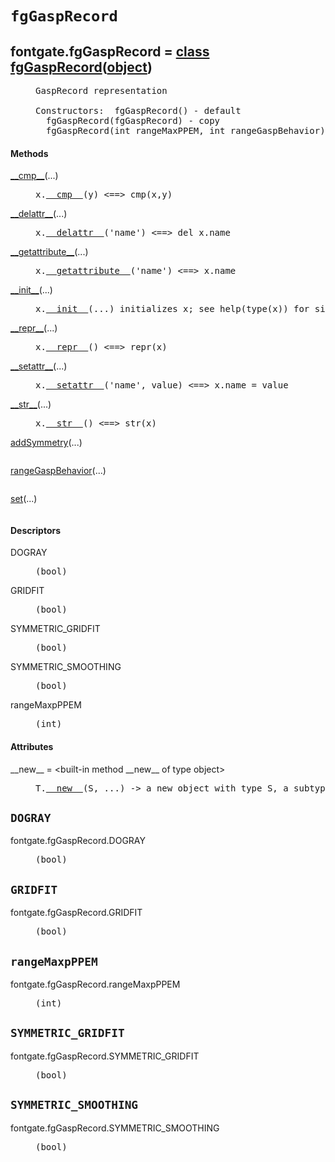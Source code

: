 

<a name="fontgate.fgGaspRecord"></a>

# `fgGaspRecord`


<dt class="class"><h2><span class="class-name">fontgate.fgGaspRecord</span> = <a name="fontgate.fgGaspRecord" href="#fontgate.fgGaspRecord">class fgGaspRecord</a>(<a href="./__builtin__.html#object">object</a>)</h2></dt><dd class="class"><dd>


<pre class="doc" markdown="0">GaspRecord representation

Constructors:  fgGaspRecord() - default
  fgGaspRecord(fgGaspRecord) - copy
  fgGaspRecord(int rangeMaxPPEM, int rangeGaspBehavior) - parametric</pre>


</dd><h4 class="head-methods">Methods </h4><dl class="function"><dt><a name="fgGaspRecord-__cmp__" href="#fgGaspRecord-__cmp__"><span class="function-name">__cmp__</span></a><span class="argspec">(...)</span></dt><dd>

<pre class="doc" markdown="0">x.<a href="#fontgate.fgGaspRecord-__cmp__">__cmp__</a>(y) <==> cmp(x,y)</pre>

</dd></dl>
<dl class="function"><dt><a name="fgGaspRecord-__delattr__" href="#fgGaspRecord-__delattr__"><span class="function-name">__delattr__</span></a><span class="argspec">(...)</span></dt><dd>

<pre class="doc" markdown="0">x.<a href="#fontgate.fgGaspRecord-__delattr__">__delattr__</a>('name') <==> del x.name</pre>

</dd></dl>
<dl class="function"><dt><a name="fgGaspRecord-__getattribute__" href="#fgGaspRecord-__getattribute__"><span class="function-name">__getattribute__</span></a><span class="argspec">(...)</span></dt><dd>

<pre class="doc" markdown="0">x.<a href="#fontgate.fgGaspRecord-__getattribute__">__getattribute__</a>('name') <==> x.name</pre>

</dd></dl>
<dl class="function"><dt><a name="fgGaspRecord-__init__" href="#fgGaspRecord-__init__"><span class="function-name">__init__</span></a><span class="argspec">(...)</span></dt><dd>

<pre class="doc" markdown="0">x.<a href="#fontgate.fgGaspRecord-__init__">__init__</a>(...) initializes x; see help(type(x)) for signature</pre>

</dd></dl>
<dl class="function"><dt><a name="fgGaspRecord-__repr__" href="#fgGaspRecord-__repr__"><span class="function-name">__repr__</span></a><span class="argspec">(...)</span></dt><dd>

<pre class="doc" markdown="0">x.<a href="#fontgate.fgGaspRecord-__repr__">__repr__</a>() <==> repr(x)</pre>

</dd></dl>
<dl class="function"><dt><a name="fgGaspRecord-__setattr__" href="#fgGaspRecord-__setattr__"><span class="function-name">__setattr__</span></a><span class="argspec">(...)</span></dt><dd>

<pre class="doc" markdown="0">x.<a href="#fontgate.fgGaspRecord-__setattr__">__setattr__</a>('name', value) <==> x.name = value</pre>

</dd></dl>
<dl class="function"><dt><a name="fgGaspRecord-__str__" href="#fgGaspRecord-__str__"><span class="function-name">__str__</span></a><span class="argspec">(...)</span></dt><dd>

<pre class="doc" markdown="0">x.<a href="#fontgate.fgGaspRecord-__str__">__str__</a>() <==> str(x)</pre>

</dd></dl>
<dl class="function"><dt><a name="fgGaspRecord-addSymmetry" href="#fgGaspRecord-addSymmetry"><span class="function-name">addSymmetry</span></a><span class="argspec">(...)</span></dt><dd>

<pre class="doc" markdown="0"></pre>

</dd></dl>
<dl class="function"><dt><a name="fgGaspRecord-rangeGaspBehavior" href="#fgGaspRecord-rangeGaspBehavior"><span class="function-name">rangeGaspBehavior</span></a><span class="argspec">(...)</span></dt><dd>

<pre class="doc" markdown="0"></pre>

</dd></dl>
<dl class="function"><dt><a name="fgGaspRecord-set" href="#fgGaspRecord-set"><span class="function-name">set</span></a><span class="argspec">(...)</span></dt><dd>

<pre class="doc" markdown="0"></pre>

</dd></dl>

  <h4 class="head-desc">Descriptors </h4><dl class="descriptor"><dt>DOGRAY</dt>
<dd>

<pre class="doc" markdown="0">(bool)</pre>

</dd>
</dl>
<dl class="descriptor"><dt>GRIDFIT</dt>
<dd>

<pre class="doc" markdown="0">(bool)</pre>

</dd>
</dl>
<dl class="descriptor"><dt>SYMMETRIC_GRIDFIT</dt>
<dd>

<pre class="doc" markdown="0">(bool)</pre>

</dd>
</dl>
<dl class="descriptor"><dt>SYMMETRIC_SMOOTHING</dt>
<dd>

<pre class="doc" markdown="0">(bool)</pre>

</dd>
</dl>
<dl class="descriptor"><dt>rangeMaxpPPEM</dt>
<dd>

<pre class="doc" markdown="0">(int)</pre>

</dd>
</dl>

  <h4 class="head-attrs">Attributes </h4><dl><dt><span class="other-name">__new__</span> = &lt;built-in method __new__ of type object&gt;<dd>

<pre class="doc" markdown="0">T.<a href="#fontgate.fgGaspRecord-__new__">__new__</a>(S, ...) -> a new object with type S, a subtype of T</pre>

</dd></dl>
</dd>


<a name="fontgate.fgGaspRecord.DOGRAY"></a>

## `DOGRAY`


<dl class="descriptor"><dt>fontgate.fgGaspRecord.DOGRAY</dt>
<dd>

<pre class="doc" markdown="0">(bool)</pre>

</dd>
</dl>



<a name="fontgate.fgGaspRecord.GRIDFIT"></a>

## `GRIDFIT`


<dl class="descriptor"><dt>fontgate.fgGaspRecord.GRIDFIT</dt>
<dd>

<pre class="doc" markdown="0">(bool)</pre>

</dd>
</dl>



<a name="fontgate.fgGaspRecord.rangeMaxpPPEM"></a>

## `rangeMaxpPPEM`


<dl class="descriptor"><dt>fontgate.fgGaspRecord.rangeMaxpPPEM</dt>
<dd>

<pre class="doc" markdown="0">(int)</pre>

</dd>
</dl>



<a name="fontgate.fgGaspRecord.SYMMETRIC_GRIDFIT"></a>

## `SYMMETRIC_GRIDFIT`


<dl class="descriptor"><dt>fontgate.fgGaspRecord.SYMMETRIC_GRIDFIT</dt>
<dd>

<pre class="doc" markdown="0">(bool)</pre>

</dd>
</dl>



<a name="fontgate.fgGaspRecord.SYMMETRIC_SMOOTHING"></a>

## `SYMMETRIC_SMOOTHING`


<dl class="descriptor"><dt>fontgate.fgGaspRecord.SYMMETRIC_SMOOTHING</dt>
<dd>

<pre class="doc" markdown="0">(bool)</pre>

</dd>
</dl>

